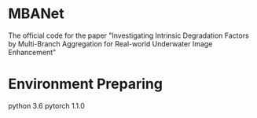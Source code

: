 # MBANet
The official code for the paper "Investigating Intrinsic Degradation Factors by Multi-Branch Aggregation for Real-world Underwater Image Enhancement"
# Environment Preparing
python 3.6
pytorch 1.1.0
